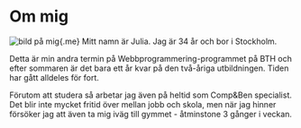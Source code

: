 Om mig
====

![bild på mig](img/home.jpg){.me} Mitt namn är Julia. Jag är 34 år och bor i Stockholm.  

Detta är min andra termin på Webbprogrammering-programmet på BTH och efter sommaren är det bara ett år kvar på den två-åriga utbildningen. Tiden har gått alldeles för fort.  


Förutom att studera så arbetar jag även på heltid som Comp&Ben specialist.  Det blir inte mycket fritid över mellan jobb och skola, men när jag hinner försöker jag att även ta mig iväg till gymmet - åtminstone 3 gånger i veckan. 

